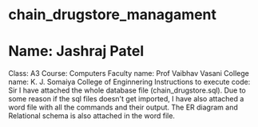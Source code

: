 # chain_drugstore_managament
<h1> Name: Jashraj Patel</h1> 
Class: A3
Course: Computers
Faculty name: Prof Vaibhav Vasani
College name: K. J. Somaiya College of Enginnering
Instructions to execute code:
Sir I have attached the whole database file (chain_drugstore.sql).
Due to some reason if the sql files doesn't get imported, I have also attached a word file with all the commands and their output.
The ER diagram and Relational schema is also attached in the word file.
